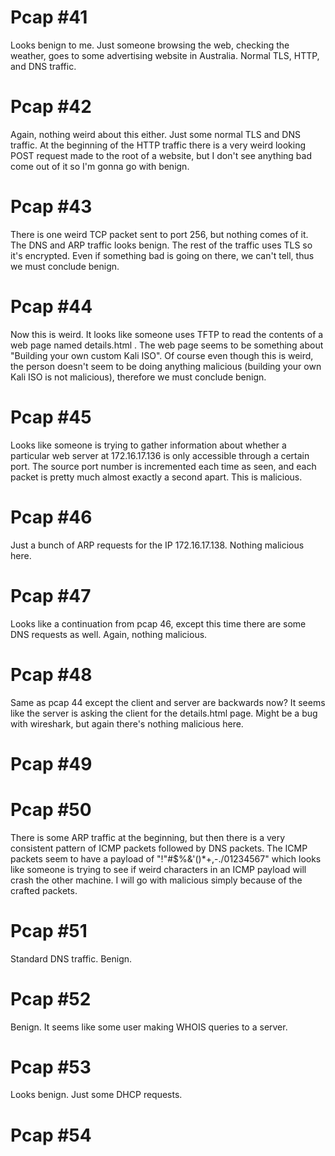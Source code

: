 # Pcap \#41
 
Looks benign to me. Just someone browsing the web, checking the weather, goes to some advertising website in Australia. Normal TLS, HTTP, and DNS traffic.

# Pcap \#42

Again, nothing weird about this either. Just some normal TLS and DNS traffic. At the beginning of the HTTP traffic there is a very weird looking POST request made to the root of a website, but I don't see anything bad come out of it so I'm gonna go with benign.

# Pcap \#43

There is one weird TCP packet sent to port 256, but nothing comes of it. The DNS and ARP traffic looks benign. The rest of the traffic uses TLS so it's encrypted. Even if something bad is going on there, we can't tell, thus we must conclude benign.

# Pcap \#44

Now this is weird. It looks like someone uses TFTP to read the contents of a web page named details.html . The web page seems to be something about "Building your own custom Kali ISO". Of course even though this is weird, the person doesn't seem to be doing anything malicious (building your own Kali ISO is not malicious), therefore we must conclude benign.

# Pcap \#45

Looks like someone is trying to gather information about whether a particular web server at 172.16.17.136 is only accessible through a certain port. The source port number is incremented each time as seen, and each packet is pretty much almost exactly a second apart. This is malicious.

# Pcap \#46

Just a bunch of ARP requests for the IP 172.16.17.138. Nothing malicious here.

# Pcap \#47

Looks like a continuation from pcap 46, except this time there are some DNS requests as well. Again, nothing malicious.

# Pcap \#48

Same as pcap 44 except the client and server are backwards now? It seems like the server is asking the client for the details.html page. Might be a bug with wireshark, but again there's nothing malicious here.

# Pcap \#49

# Pcap \#50

There is some ARP traffic at the beginning, but then there is a very consistent pattern of ICMP packets followed by DNS packets. The ICMP packets seem to have a payload of "!\"#$%&'()\*+,-./01234567" which looks like someone is trying to see if weird characters in an ICMP payload will crash the other machine. I will go with malicious simply because of the crafted packets.

# Pcap \#51

Standard DNS traffic. Benign.

# Pcap \#52

Benign. It seems like some user making WHOIS queries to a server.

# Pcap \#53

Looks benign. Just some DHCP requests. 

# Pcap \#54

